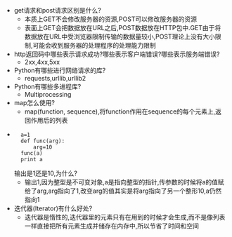 - get请求和post请求区别是什么?
	- 本质上GET不会修改服务器的资源,POST可以修改服务器的资源
	- 表面上GET会把数据放在URL之后,POST数据放在HTTP包中.GET由于将数据放在URL中受浏览器限制传输的数据量较小,POST理论上没有大小限制,可能会收到服务器的处理程序的处理能力限制
- http返回码中哪些表示请求成功?哪些表示客户端错误?哪些表示服务端错误?
	- 2xx,4xx,5xx
- Python有哪些进行网络请求的库?
	- requests,urllib,urllib2
- Python有哪些多进程库?
	- Multiprocessing
- map怎么使用?
	- map(function, sequence),将function作用在sequence的每个元素上,返回作用后的列表
- 		a=1
 		def func(arg):
 			arg=10
 		func(a)
 		print a
 			
 	输出是1还是10,为什么?
	- 输出1,因为整型是不可变对象,a是指向整型的指针,传参数的时候将a的值赋给了arg,arg指向了1,改变arg的值其实是将arg指向了另一个整形10,a仍然指向1
- 迭代器(Iterator)有什么好处?
	- 迭代器是惰性的,迭代器里的元素只有在用到的时候才会生成,而不是像列表一样直接把所有元素生成并储存在内存中,所以节省了时间和空间
   	